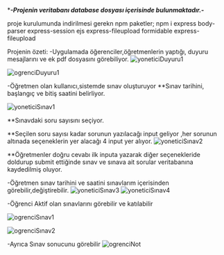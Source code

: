 

******-Projenin veritabanı database dosyası içerisinde bulunmaktadır.-*****

proje kurulumunda indirilmesi gerekn npm paketler;
npm i express body-parser express-session ejs express-fileupload formidable express-fileupload






Projenin özeti:
-Uygulamada öğerenciler,öğretmenlerin yaptığı, duyuru mesajlarını ve ek pdf dosyasını görebiliyor.
![yoneticiDuyuru1](https://github.com/serhatsahin28/sinav-sistemi/assets/95092280/1041fef7-26be-4366-807a-416fcf7b1fdd)


![ogrenciDuyuru1](https://github.com/serhatsahin28/sinav-sistemi/assets/95092280/7e6f175b-12fc-410e-bcf4-ca3cccd95496)


-Öğretmen olan kullanıcı,sistemde sınav oluşturuyor
 **Sınav tarihini, başlangıç ve bitiş saatini belirliyor.
 
 ![yoneticiSınav1](https://github.com/serhatsahin28/sinav-sistemi/assets/95092280/bdf188e7-f529-440a-81dc-3901100d40c5)


 **Sınavdaki soru sayısını seçiyor.

 **Seçilen soru sayısı kadar sorunun yazılacağı input geliyor ,her sorunun altınada seçeneklerin yer alacağı 4 input yer alıyor.
![yoneticiSınav2](https://github.com/serhatsahin28/sinav-sistemi/assets/95092280/2ef4ae17-8cd7-4038-8cf8-781b7e58d519)

 **Öğretmenler doğru cevabı ilk inputa yazarak diğer seçenekleride doldurup submit ettiğinde sınav ve sınava ait sorular veritabanına kaydedilmiş oluyor.


 -Öğretmen sınav tarihini ve saatini sınavlarım içerisinden görebilir,değiştirebilir.
![yoneticiSınav3](https://github.com/serhatsahin28/sinav-sistemi/assets/95092280/038c03b3-08ea-496f-9b0f-3ad1d7617bb3)
![yoneticiSınav4](https://github.com/serhatsahin28/sinav-sistemi/assets/95092280/59f25166-1c7a-4408-ae37-43fd25475de1)


 -Öğrenci Aktif olan sınavlarını görebilir ve katılabilir 
 
![ogrenciSınav1](https://github.com/serhatsahin28/sinav-sistemi/assets/95092280/9bc3a252-126b-451f-9da5-b4867db349b3)

![ogrenciSınav2](https://github.com/serhatsahin28/sinav-sistemi/assets/95092280/7a3020bc-2531-4c00-8829-4e4bd157de12)

-Ayrıca Sınav sonucunu görebilir
![ogrenciNot](https://github.com/serhatsahin28/sinav-sistemi/assets/95092280/52e8dafb-bd54-4155-9dbf-8c7fbdd87e1d)




 
